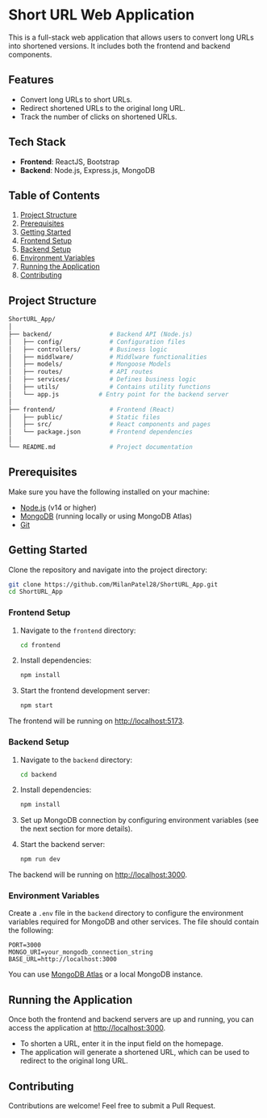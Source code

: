 # Short URL Web Application

This is a full-stack web application that allows users to convert long URLs into shortened versions. It includes both the frontend and backend components. 

## Features

- Convert long URLs to short URLs.
- Redirect shortened URLs to the original long URL.
- Track the number of clicks on shortened URLs.

## Tech Stack

- **Frontend**: ReactJS, Bootstrap
- **Backend**: Node.js, Express.js, MongoDB

## Table of Contents

1. [Project Structure](#project-structure)
2. [Prerequisites](#prerequisites)
3. [Getting Started](#getting-started)
4. [Frontend Setup](#frontend-setup)
5. [Backend Setup](#backend-setup)
6. [Environment Variables](#environment-variables)
7. [Running the Application](#running-the-application)
8. [Contributing](#contributing)

## Project Structure

```bash
ShortURL_App/
│
├── backend/                # Backend API (Node.js)
│   ├── config/             # Configuration files
│   ├── controllers/        # Business logic
│   ├── middlware/          # Middlware functionalities
│   ├── models/             # Mongoose Models
│   ├── routes/             # API routes
│   ├── services/           # Defines business logic
│   ├── utils/              # Contains utility functions
│   └── app.js           # Entry point for the backend server
│
├── frontend/               # Frontend (React)
│   ├── public/             # Static files
│   ├── src/                # React components and pages
│   └── package.json        # Frontend dependencies
│
└── README.md               # Project documentation
```

## Prerequisites

Make sure you have the following installed on your machine:

- [Node.js](https://nodejs.org/) (v14 or higher)
- [MongoDB](https://www.mongodb.com/) (running locally or using MongoDB Atlas)
- [Git](https://git-scm.com/)

## Getting Started

Clone the repository and navigate into the project directory:

```bash
git clone https://github.com/MilanPatel28/ShortURL_App.git
cd ShortURL_App
```

### Frontend Setup

1. Navigate to the `frontend` directory:

    ```bash
    cd frontend
    ```

2. Install dependencies:

    ```bash
    npm install
    ```

3. Start the frontend development server:

    ```bash
    npm start
    ```

The frontend will be running on [http://localhost:5173](http://localhost:5173).

### Backend Setup

1. Navigate to the `backend` directory:

    ```bash
    cd backend
    ```

2. Install dependencies:

    ```bash
    npm install
    ```

3. Set up MongoDB connection by configuring environment variables (see the next section for more details).

4. Start the backend server:

    ```bash
    npm run dev
    ```

The backend will be running on [http://localhost:3000](http://localhost:3000).

### Environment Variables

Create a `.env` file in the `backend` directory to configure the environment variables required for MongoDB and other services. The file should contain the following:

```plaintext
PORT=3000
MONGO_URI=your_mongodb_connection_string
BASE_URL=http://localhost:3000
```

You can use [MongoDB Atlas](https://www.mongodb.com/cloud/atlas) or a local MongoDB instance.

## Running the Application

Once both the frontend and backend servers are up and running, you can access the application at [http://localhost:3000](http://localhost:3000).

- To shorten a URL, enter it in the input field on the homepage.
- The application will generate a shortened URL, which can be used to redirect to the original long URL.

## Contributing

Contributions are welcome! Feel free to submit a Pull Request.
